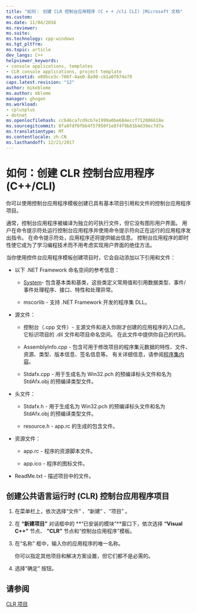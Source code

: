 ```yaml
---
title: "如何： 创建 CLR 控制台应用程序 (C + + /cli CLI) |Microsoft 文档"
ms.custom: 
ms.date: 11/04/2016
ms.reviewer: 
ms.suite: 
ms.technology: cpp-windows
ms.tgt_pltfrm: 
ms.topic: article
dev_langs: C++
helpviewer_keywords:
- console applications, templates
- CLR console applications, project template
ms.assetid: e89bce3c-706f-4ae0-8a90-cb1a0f674e70
caps.latest.revision: "12"
author: mikeblome
ms.author: mblome
manager: ghogen
ms.workload:
- cplusplus
- dotnet
ms.openlocfilehash: ccb46ca7cd9cb7e1999a0be684eccf712006618e
ms.sourcegitcommit: 8fa8fdf0fbb4f57950f1e8f4f9b81b4d39ec7d7a
ms.translationtype: MT
ms.contentlocale: zh-CN
ms.lasthandoff: 12/21/2017
---
```

# <a name="how-to-create-clr-console-applications-ccli"></a>如何：创建 CLR 控制台应用程序 (C++/CLI)
你可以使用控制台应用程序模板创建已具有基本项目引用和文件的控制台应用程序项目。  
  
 通常，控制台应用程序被编译为独立的可执行文件，但它没有图形用户界面。 用户在命令提示符处运行控制台应用程序并使用命令提示符向正在运行的应用程序发出指令。 在命令提示符处，应用程序还将提供输出信息。 控制台应用程序的即时性使它成为了学习编程技术而不用考虑实现用户界面的绝佳方法。  
  
 当你使用控件台应用程序模板创建项目时，它会自动添加以下引用和文件：  
  
-   以下 .NET Framework 命名空间的参考信息：  
  
    -   [System](https://msdn.microsoft.com/en-us/library/system.appdomainmanager.appdomainmanager.aspx)- 包含基本类和基类，这些类定义常用值和引用数据类型、事件/事件处理程序、接口、特性和处理异常。  
  
    -   mscorlib - 支持 .NET Framework 开发的程序集 DLL。  
  
-   源文件：  
  
    -   控制台（.cpp 文件）- 主源文件和进入你刚才创建的应用程序的入口点。 它标识项目的 .dll 文件和项目命名空间。 在此文件中提供你自己的代码。  
  
    -   AssemblyInfo.cpp - 包含可用于修改项目的程序集元数据的特性、文件、资源、类型、版本信息、签名信息等。 有关详细信息，请参阅[程序集内容](/dotnet/framework/app-domains/assembly-contents)。  
  
    -   Stdafx.cpp - 用于生成名为 Win32.pch 的预编译标头文件和名为 StdAfx.obj 的预编译类型文件。  
  
-   头文件：  
  
    -   Stdafx.h - 用于生成名为 Win32.pch 的预编译标头文件和名为 StdAfx.obj 的预编译类型文件。  
  
    -   resource.h - app.rc 的生成的包含文件。  
  
-   资源文件：  
  
    -   app.rc - 程序的资源脚本文件。  
  
    -   app.ico - 程序的图标文件。  
  
-   ReadMe.txt - 描述项目中的文件。  
  
## <a name="to-create-a-common-language-runtime-clr-console-app-project"></a>创建公共语言运行时 (CLR) 控制台应用程序项目  
  
1.  在菜单栏上，依次选择“文件” 、“新建” 、“项目” 。  
  
2.  在 **“新建项目”** 对话框中的 **“已安装的模块”**窗口下，依次选择 **“Visual C++”** 节点、 **“CLR”** 节点和“控制台应用程序”模板。  
  
3.  在“名称”  框中，输入你的应用程序的唯一名称。  
  
     你可以指定其他项目和解决方案设置，但它们都不是必需的。  
  
4.  选择“确定”  按钮。  
  
## <a name="see-also"></a>请参阅  
 [CLR 项目](../ide/files-created-for-clr-projects.md)   


